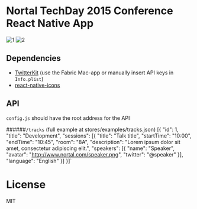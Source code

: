 # Nortal TechDay 2015 Conference React Native App
![1](http://f.cl.ly/items/2i1T2V081L2d011B3q3n/nortal-techday-1.mov.gif)
![2](http://f.cl.ly/items/2d0t3A3v0a1w1s3e1i3M/nortal-techday-2.mov.gif)

## Dependencies
- [TwitterKit](https://dev.twitter.com/twitter-kit/ios)
  (use the Fabric Mac-app or manually insert API keys in `Info.plist`)
- [react-native-icons](https://github.com/corymsmith/react-native-icons)

## API
`config.js` should have the root address for the API

######`/tracks` (full example at stores/examples/tracks.json)
    [{
      "id": 1,
      "title": "Development",
      "sessions": [{
        "title": "Talk title",
        "startTime": "10:00",
        "endTime": "10:45",
        "room": "8A",
        "description": "Lorem ipsum dolor sit amet, consectetur adipiscing elit.",
        "speakers": [{
          "name": "Speaker",
          "avatar": "http://www.nortal.com/speaker.png",
          "twitter": "@speaker"
        }],
        "language": "English"
      }]
    }]`

# License
MIT
